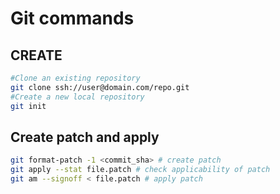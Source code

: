 # Git commands


## CREATE
```bash
#Clone an existing repository
git clone ssh://user@domain.com/repo.git
#Create a new local repository
git init
```

##  Create patch and apply

```bash
git format-patch -1 <commit_sha> # create patch
git apply --stat file.patch # check applicability of patch
git am --signoff < file.patch # apply patch
```
